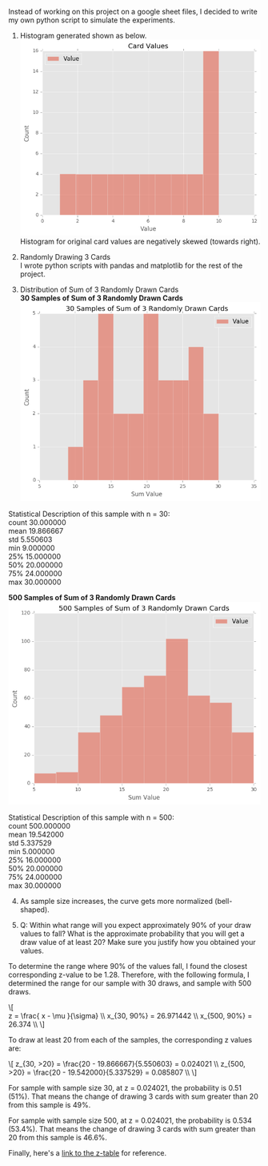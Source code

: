 <!--
.. title: Descriptive Statistics Final Project - Random Draws of Card Deck
.. slug: final_project
.. date: 2016-11-14 11:39:38 UTC+08:00
.. tags: final-project,
.. category:
.. link:
.. description:
.. type: text
-->

Instead of working on this project on a google sheet files, I decided to write my own python script to simulate the experiments.  

1) Histogram generated shown as below.     
![Original Cards](/images/descriptive-statistics/original52.png)    
Histogram for original card values are negatively skewed (towards right).    


2) Randomly Drawing 3 Cards     
I wrote python scripts with pandas and matplotlib for the rest of the project.  



3) Distribution of Sum of 3 Randomly Drawn Cards     
**30 Samples of Sum of 3 Randomly Drawn Cards**     
![30 Samples of Sum of 3 Randomly Drawn Cards](/images/descriptive-statistics/sample30.png)   

Statistical Description of this sample with n = 30:    
count  30.000000    
mean   19.866667    
std     5.550603    
min     9.000000    
25%    15.000000    
50%    20.000000    
75%    24.000000    
max    30.000000    


**500 Samples of Sum of 3 Randomly Drawn Cards**        
![500 Samples of Sum of 3 Randomly Drawn Cards](/images/descriptive-statistics/sample500.png)

Statistical Description of this sample with n = 500:    
count  500.000000    
mean    19.542000    
std      5.337529    
min      5.000000    
25%     16.000000    
50%     20.000000    
75%     24.000000    
max     30.000000    

4) As sample size increases, the curve gets more normalized (bell-shaped).     


5) Q:  Within what range will you expect approximately 90% of your draw values to fall? What is the approximate probability that you will get a draw value of at least 20? Make sure you justify how you obtained your values.    

To determine the range where 90% of the values fall, I found the closest corresponding z-value to be 1.28.   Therefore, with the following formula, I determined the range for our sample with 30 draws, and sample with 500 draws.   

\\[  
  z = \frac{ x - \mu }{\sigma} \\\\
  x_{30, 90%} = 26.971442   \\\\
  x_{500, 90%} = 26.374   \\\\
\\]  

To draw at least 20 from each of the samples, the corresponding z values are:    

\\[
  z_{30, >20} = \frac{20 - 19.866667}{5.550603} = 0.024021
  \\\\
  z_{500, >20} = \frac{20 - 19.542000}{5.337529} = 0.085807 \\\\
\\]

For sample with sample size 30, at z = 0.024021, the probability is 0.51 (51%).  That means the change of drawing 3 cards with sum greater than 20 from this sample is 49%.      

For sample with sample size 500, at z = 0.024021, the probability is 0.534 (53.4%).  That means the change of drawing 3 cards with sum greater than 20 from this sample is 46.6%.    

Finally, here's a [link to the z-table](http://www.stat.ufl.edu/~athienit/Tables/Ztable.pdf) for reference.  
